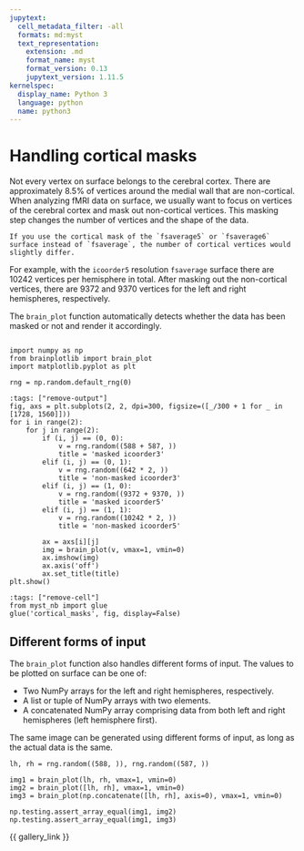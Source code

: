 ```yaml
---
jupytext:
  cell_metadata_filter: -all
  formats: md:myst
  text_representation:
    extension: .md
    format_name: myst
    format_version: 0.13
    jupytext_version: 1.11.5
kernelspec:
  display_name: Python 3
  language: python
  name: python3
---
```


# Handling cortical masks

Not every vertex on surface belongs to the cerebral cortex.
There are approximately 8.5% of vertices around the medial wall that are non-cortical.
When analyzing fMRI data on surface, we usually want to focus on vertices of the cerebral cortex and mask out non-cortical vertices.
This masking step changes the number of vertices and the shape of the data.

```{margin} Different surface spaces
If you use the cortical mask of the `fsaverage5` or `fsaverage6` surface instead of `fsaverage`, the number of cortical vertices would slightly differ.
```
For example, with the `icoorder5` resolution `fsaverage` surface there are 10242 vertices per hemisphere in total.
After masking out the non-cortical vertices, there are 9372 and 9370 vertices for the left and right hemispheres, respectively.

The `brain_plot` function automatically detects whether the data has been masked or not and render it accordingly.

```{glue:} cortical_masks
```

```{code-cell}python
import numpy as np
from brainplotlib import brain_plot
import matplotlib.pyplot as plt

rng = np.random.default_rng(0)
```

```{code-cell}python
:tags: ["remove-output"]
fig, axs = plt.subplots(2, 2, dpi=300, figsize=([_/300 + 1 for _ in [1728, 1560]]))
for i in range(2):
    for j in range(2):
        if (i, j) == (0, 0):
            v = rng.random((588 + 587, ))
            title = 'masked icoorder3'
        elif (i, j) == (0, 1):
            v = rng.random((642 * 2, ))
            title = 'non-masked icoorder3'
        elif (i, j) == (1, 0):
            v = rng.random((9372 + 9370, ))
            title = 'masked icoorder5'
        elif (i, j) == (1, 1):
            v = rng.random((10242 * 2, ))
            title = 'non-masked icoorder5'

        ax = axs[i][j]
        img = brain_plot(v, vmax=1, vmin=0)
        ax.imshow(img)
        ax.axis('off')
        ax.set_title(title)
plt.show()
```

```{code-cell}python
:tags: ["remove-cell"]
from myst_nb import glue
glue('cortical_masks', fig, display=False)
```

## Different forms of input

The `brain_plot` function also handles different forms of input. The values to be plotted on surface can be one of:
- Two NumPy arrays for the left and right hemispheres, respectively.
- A list or tuple of NumPy arrays with two elements.
- A concatenated NumPy array comprising data from both left and right hemispheres (left hemisphere first).

The same image can be generated using different forms of input, as long as the actual data is the same.
```{code-cell}python
lh, rh = rng.random((588, )), rng.random((587, ))

img1 = brain_plot(lh, rh, vmax=1, vmin=0)
img2 = brain_plot([lh, rh], vmax=1, vmin=0)
img3 = brain_plot(np.concatenate([lh, rh], axis=0), vmax=1, vmin=0)

np.testing.assert_array_equal(img1, img2)
np.testing.assert_array_equal(img1, img3)
```

{{ gallery_link }}
